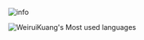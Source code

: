 ![info](https://github-readme-stats.vercel.app/api?username=rayrayraykk&show_icons=true&theme=radical&count_private=true)

![WeiruiKuang's Most used languages](https://github-readme-stats.vercel.app/api/top-langs?username=rayrayraykk&show_icons=true&count_private=true&theme=gotham&layout=compact)

<!--
**rayrayraykk/rayrayraykk** is a ✨ _special_ ✨ repository because its `README.md` (this file) appears on your GitHub profile.

Here are some ideas to get you started:

- 🔭 I’m currently working on @ALIBABA GROUP @DAMO ACADEMY
- 🌱 I’m currently learning ...
- 👯 I’m looking to collaborate on ...
- 🤔 I’m looking for help with ...
- 💬 Ask me about federated learning and graph learning.
- 📫 How to reach me: weiruikuang@gmail.com
- 😄 Pronouns: ...
- ⚡ Fun fact: ...
  -->
